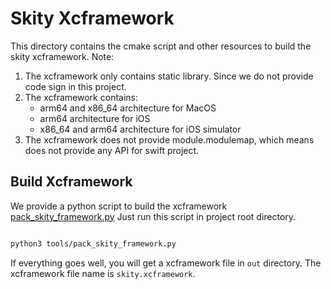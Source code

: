 # Skity Xcframework

This directory contains the cmake script and other resources to build the skity xcframework.
Note:
1. The xcframework only contains static library. Since we do not provide code sign in this project.
2. The xcframework contains:
    - arm64 and x86_64 architecture for MacOS
    - arm64 architecture for iOS
    - x86_64 and arm64 architecture for iOS simulator
3. The xcframework does not provide module.modulemap, which means does not provide any API for swift project.

## Build Xcframework

We provide a python script to build the xcframework [pack_skity_framework.py](../../tools/pack_skity_framework.py)
Just run this script in project root directory.

```bash

python3 tools/pack_skity_framework.py

```

If everything goes well, you will get a xcframework file in `out` directory.
The xcframework file name is `skity.xcframework`.

